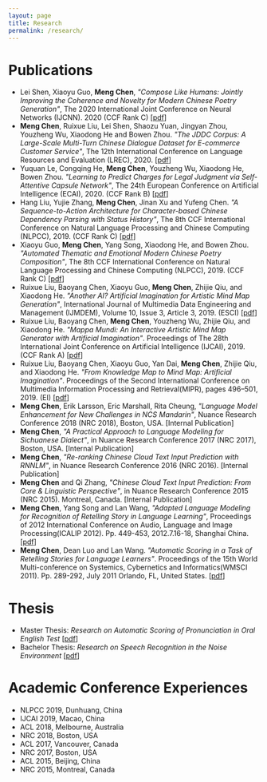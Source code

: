 ```yaml
---
layout: page
title: Research
permalink: /research/
---
```


# Publications

* Lei Shen, Xiaoyu Guo, **Meng Chen**, _"Compose Like Humans: Jointly Improving the Coherence and Novelty for Modern Chinese Poetry Generation"_, The 2020 International Joint Conference on Neural Networks (IJCNN). 2020 (CCF Rank C) [[pdf](../papers/IJCNN2020.pdf)]
* **Meng Chen**, Ruixue Liu, Lei Shen, Shaozu Yuan, Jingyan Zhou, Youzheng Wu, Xiaodong He and Bowen Zhou. _"The JDDC Corpus: A Large-Scale Multi-Turn Chinese Dialogue Dataset for E-commerce Customer Service"_, The 12th International Conference on Language Resources and Evaluation (LREC), 2020. [[pdf](../papers/JDDC_camera_ready.pdf)]
* Yuquan Le, Congqing He, **Meng Chen**, Youzheng Wu, Xiaodong He, Bowen Zhou. _"Learning to Predict Charges for Legal Judgment via Self-Attentive Capsule Network"_, The 24th European Conference on Artificial Intelligence (ECAI), 2020. (CCF Rank B) [[pdf](../papers/SAttCaps_camera_ready.pdf)]
* Hang Liu, Yujie Zhang, **Meng Chen**, Jinan Xu and Yufeng Chen. _"A Sequence-to-Action Architecture for Character-based Chinese Dependency Parsing with Status History"_, The 8th CCF International Conference on Natural Language Processing and Chinese Computing (NLPCC), 2019. (CCF Rank C) [[pdf](../papers/NLPCC2019_parsing_final.pdf)]
* Xiaoyu Guo, **Meng Chen**, Yang Song, Xiaodong He, and Bowen Zhou. _"Automated Thematic and Emotional Modern Chinese Poetry Composition"_, The 8th CCF International Conference on Natural Language Processing and Chinese Computing (NLPCC), 2019. (CCF Rank C) [[pdf](../papers/NLPCC2019_poetry_final.pdf)]
* Ruixue Liu, Baoyang Chen, Xiaoyu Guo, **Meng Chen**, Zhijie Qiu, and Xiaodong He. _"Another AI? Artificial Imagination for Artistic Mind Map Generation"_, International Journal of Multimedia Data Engineering and Management (IJMDEM), Volume 10, Issue 3, Article 3, 2019. (ESCI) [[pdf](../papers/IJMDEM.pdf)]
* Ruixue Liu, Baoyang Chen, **Meng Chen**, Youzheng Wu, Zhijie Qiu, and Xiaodong He. _"Mappa Mundi: An Interactive Artistic Mind Map Generator with Artificial Imagination"_. Proceedings of The 28th International Joint Conference on Artificial Intelligence (IJCAI), 2019. (CCF Rank A) [[pdf](../papers/IJCAI2019.pdf)]
* Ruixue Liu, Baoyang Chen, Xiaoyu Guo, Yan Dai, **Meng Chen**, Zhijie Qiu, and Xiaodong He. _"From Knowledge Map to Mind Map: Artificial Imagination"_. Proceedings of the Second International Conference on Multimedia Information Processing and Retrieval(MIPR), pages 496–501, 2019. (EI) [[pdf](../papers/AIArt2019.pdf)]
* **Meng Chen**, Erik Larsson, Eric Marshall, Rita Cheung, _"Language Model Enhancement for New Challenges in NCS Mandarin"_, Nuance Research Conference 2018 (NRC 2018), Boston, USA. [Internal Publication]
* **Meng Chen**, _"A Practical Approach to Language Modeling for Sichuanese Dialect"_, in Nuance Research Conference 2017 (NRC 2017), Boston, USA. [Internal Publication]
* **Meng Chen**, _"Re-ranking Chinese Cloud Text Input Prediction with RNNLM"_, in Nuance Research Conference 2016 (NRC 2016). [Internal Publication]
* **Meng Chen** and Qi Zhang, _"Chinese Cloud Text Input Prediction: From Core & Linguistic Perspective"_, in Nuance Research Conference 2015 (NRC 2015). Montreal, Canada. [Internal Publication]
* **Meng Chen**, Yang Song and Lan Wang, _"Adapted Language Modeling for Recognition of Retelling Story in Language Learning"_, Proceedings of 2012 International Conference on Audio, Language and Image Processing(ICALIP 2012). Pp. 449-453, 2012.7.16-18, Shanghai China. [[pdf](../papers/ICALIP2012.pdf)]
* **Meng Chen**, Dean Luo and Lan Wang. _"Automatic Scoring in a Task of Retelling Stories for Language Learners"_. Proceedings of the 15th World Multi-conference on Systemics, Cybernetics and Informatics(WMSCI 2011). Pp. 289-292, July 2011 Orlando, FL, United States. [[pdf](../papers/WMSCI2011.pdf)]



# Thesis

* Master Thesis: _Research on Automatic Scoring of Pronunciation in Oral English Test_ [[pdf](../papers/Master_thesis.pdf)]
* Bachelor Thesis: _Research on Speech Recognition in the Noise Environment_ [[pdf](../papers/Bachelor_thesis.pdf)]


# Academic Conference Experiences

* NLPCC 2019, Dunhuang, China
* IJCAI 2019, Macao, China
* ACL 2018, Melbourne, Australia
* NRC 2018, Boston, USA
* ACL 2017, Vancouver, Canada
* NRC 2017, Boston, USA
* ACL 2015, Beijing, China
* NRC 2015, Montreal, Canada


